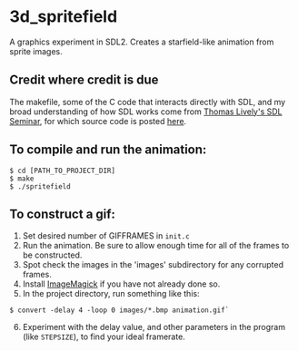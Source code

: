 # 3d_spritefield
A graphics experiment in SDL2. Creates a starfield-like animation from sprite images.


## Credit where credit is due
The makefile, some of the C code that interacts directly with SDL, and my broad understanding of how SDL works come from [Thomas Lively's SDL Seminar](https://www.youtube.com/watch?v=yFLa3ln16w0&ab_channel=CS50), for which source code is posted [here](https://github.com/tlively/sdl_seminar).


## To compile and run the animation:
```console
$ cd [PATH_TO_PROJECT_DIR]
$ make
$ ./spritefield
```

## To construct a gif:
1. Set desired number of GIFFRAMES in `init.c`
2. Run the animation. Be sure to allow enough time for all of the frames to be constructed.
3. Spot check the images in the 'images' subdirectory for any corrupted frames.
4. Install [ImageMagick](https://imagemagick.org/index.php) if you have not already done so.
5. In the project directory, run something like this:
```console
$ convert -delay 4 -loop 0 images/*.bmp animation.gif`
```
6. Experiment with the delay value, and other parameters in the program (like `STEPSIZE`), to find your ideal framerate.